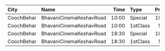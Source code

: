 | City       | Name                    |  Time | Type     | Price | Capacity | Booked |
| :--------- | :---------------------- | ----: | :------- | ----: | -------: | -----: |
| CoochBehar | BhavaniCinemaKeshavRoad | 10:00 | Special  |  100₹ |      260 |    134 |
| CoochBehar | BhavaniCinemaKeshavRoad | 10:00 | 1stClass |   50₹ |       56 |     40 |
| CoochBehar | BhavaniCinemaKeshavRoad | 18:30 | Special  |  100₹ |      260 |    134 |
| CoochBehar | BhavaniCinemaKeshavRoad | 18:30 | 1stClass |   50₹ |       56 |     36 |